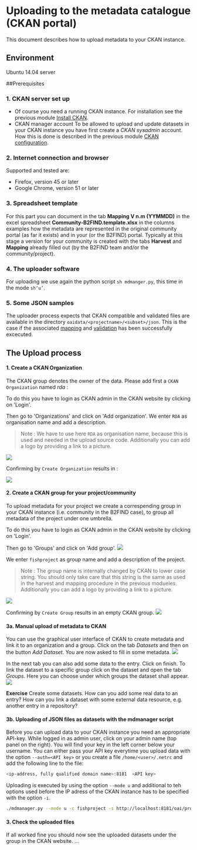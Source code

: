 # Uploading to the metadata catalogue (CKAN portal)
This document describes how to upload metadata to your CKAN instance. 

## Environment
Ubuntu 14.04 server

##Prerequisites

### 1. CKAN server set up
* Of course you need a running CKAN instance. For installation see the previous module [Install CKAN](04-install-CKAN.md).
* CKAN manager account
 To be allowed to upload and update datasets in your CKAN instance you have first create a *CKAN sysadmin* account. How this is done is described in the previous module [CKAN configuration](04.a-configure-CKAN.md).

### 2. Internet connection and browser
Supported and tested are:
* Firefox, version 45 or later
* Google Chrome, version 51 or later

### 3. Spreadsheet template
For this part you can document in the tab **Mapping V n.m (YYMMDD)** in the excel spreadsheet **Community-B2FIND.template.xlsx** in the columns examples how the metadata are represented in the original community portal (as far it exists) and in your (or the B2FIND) portal. Typically at this stage a version for your community is created with the tabs **Harvest** and **Mapping** already filled out (by the B2FIND team and/or the community/project). 

### 4. The uploader software
For uploading we use again the python script ```sh mdmanger.py```, this time in the mode ```sh‘u’```. 

### 5. Some JSON samples
The uploader process expects that CKAN compatible and validated files are available in the directory `oaidata/<projectname>/<subset>/json`. This is the case if the associated [mapping](03.a-map-metadata.md) and [validation](03.b-validate-metadata.md) has been successfully excecuted.

## The Upload process

#### 1. Create a CKAN Organization
The CKAN group denotes the owner of the data.
Please add first a `CKAN Organization` named *rda* :

To do this you have to login as CKAN admin in the CKAN website by clicking on 'Login'.

Then go to 'Organizations' and click on 'Add organization'.
We enter `RDA` as organisation name and add a description.
> Note : We have to use here `RDA` as organisation name, because this is used and needed in the upload source code.
Additionally you can add a logo by providing a link to a picture.

<img align="centre" src="img/CKAN_Add_Organization1.PNG">

Confirming by `Create Organization` results in :

<img align="centre" src="img/CKAN_Add_Organization2.PNG">


#### 2. Create a CKAN group for your project/community  
To upload metadata for your project <ProjectName> we create a correspending group in your CKAN instance (i.e. community in the B2FIND case), to group all metadata of the project under one umbrella.

To do this you have to login as CKAN admin in the CKAN website by clicking on 'Login'.

Then go to 'Groups' and click on 'Add group'.
<img align="centre" src="img/CKAN_Add_Group1.PNG">

We enter `fishproject` as group name and add a description of the project.
> Note : The group name is internally changed by CKAN to lower case string.
> You should only take care that this string is the same as used in the harvest and mapping procedure in the previous modueles.
Additionally you can add a logo by providing a link to a picture.
<img align="centre" src="img/CKAN_Add_Group2.PNG">

Confirming by `Create Group` results in an empty CKAN group.
<img align="centre" src="img/CKAN_Add_Group3.PNG">

#### 3a. Manual upload of metadata to CKAN
You can use the graphical user interface of CKAN to create metadata and link it to an organization and a group.
Click on the tab *Datasets* and then on the button *Add Dataset*.
You are now asked to fill in some metadata.
<img align="centre" src="img/Add-metadata.png">

In the next tab you can also add some data to the entry. Click on finish. 
To link the dataset to a specific group click on the dataset and open the tab *Groups*. Here you can choose under which groups the dataset shall appear.
<img align="centre" src="img/CKAN-dataset.png">

**Exercise** Create some datasets. How can you add some real data to an entry? How can you link a dataset with some external data resource, e.g. another entry in a repository?

#### 3b. Uploading of JSON files as datasets with the mdmanager script

Before you can upload data to your CKAN instance you need an appropriate API-key.
While logged in as admin user, click on your admin name (top panel on the right). You will find your key in the left corner below your username.
You can either pass  your API key everytime you upload data with the option `--auth=<API key>` or you create a file `/home/<user>/.netrc`
and add the following line to the file:
```sh
<ip-address, fully qualified domain name>:8181	<API key>
```

Uploading is executed by using the option `--mode u` and additional to teh options used before the IP adress of the CKAN instance has to be specified with the option `-i`.

```sh
./mdmanager.py --mode u -c fishproject -s http://localhost:8181/oai/provider --mdsubset sample_1 --mdprefix oai_dc -i localhost 
```

#### 3. Check the uploaded files
If all worked fine you should now see the uploaded datasets under the group <ProjectName> in the CKAN website.
...
